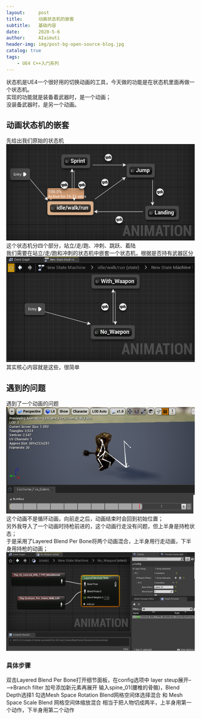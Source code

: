 ```yaml
---
layout:     post
title:      动画状态机的嵌套
subtitle:   基础内容
date:       2020-5-6
author:     AIaimuti
header-img: img/post-bg-open-source-blog.jpg
catalog: true
tags:
    - UE4 C++入门系列
---
```


状态机是UE4一个很好用的切换动画的工具，今天做的功能是在状态机里面再做一个状态机。<br>
实现的功能就是装备着武器时，是一个动画；<br>
没装备武器时，是另一个动画。

## 动画状态机的嵌套
先给出我们原始的状态机
![](https://github.com/AIaimuti/aiaimuti.github.io/blob/master/img/UE4/UE4_C++/State_Machine.png?raw=true)
这个状态机分四个部分，站立/走/跑、冲刺、跳跃、着陆<br>
我们需要在站立/走/跑和冲刺的状态机中嵌套一个状态机，根据是否持有武器区分
![](https://github.com/AIaimuti/aiaimuti.github.io/blob/master/img/UE4/UE4_C++/State_Nesting.png?raw=true)
其实核心内容就是这些，很简单

## 遇到的问题
遇到了一个动画的问题
![](https://github.com/AIaimuti/aiaimuti.github.io/blob/master/img/UE4/UE4_C++/Anima_Problem.png?raw=true)
这个动画不是循环动画，向前走之后，动画结束时会回到初始位置；<br>
另外我导入了一个动画时持枪前进的，这个动画行走没有问题，但上半身是持枪状态；<br>
于是采用了Layered Blend Per Bone将两个动画混合，上半身用行走动画，下半身用持枪的动画；
![](https://github.com/AIaimuti/aiaimuti.github.io/blob/master/img/UE4/UE4_C++/Layered_Blend_Per_Bone.png?raw=true)
### 具体步骤
双击Layered Blend Per Bone打开细节面板，在config选项中
layer steup展开–—>Branch filter 加号添加新元素再展开
输入spine_01(腰椎的骨骼)，Blend Depth选择1
勾选Mesh Space Rotation Blend网格空间体选择混合 和 Mesh Space Scale Blend 网格空间体缩放混合
相当于把人物切成两半，上半身用第一个动作，下半身用第二个动作

